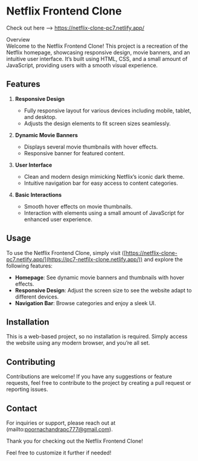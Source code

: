 # Netflix Frontend Clone  
Check out here --> [https://netflix-clone-pc7.netlify.app/ ](https://pc7-netfilx-clone.netlify.app/) 

Overview  
Welcome to the Netflix Frontend Clone! This project is a recreation of the Netflix homepage, showcasing responsive design, movie banners, and an intuitive user interface. It’s built using HTML, CSS, and a small amount of JavaScript, providing users with a smooth visual experience.

## Features  
1. **Responsive Design**  
   - Fully responsive layout for various devices including mobile, tablet, and desktop.  
   - Adjusts the design elements to fit screen sizes seamlessly.  

2. **Dynamic Movie Banners**  
   - Displays several movie thumbnails with hover effects.  
   - Responsive banner for featured content.  

3. **User Interface**  
   - Clean and modern design mimicking Netflix’s iconic dark theme.  
   - Intuitive navigation bar for easy access to content categories.

4. **Basic Interactions**  
   - Smooth hover effects on movie thumbnails.  
   - Interaction with elements using a small amount of JavaScript for enhanced user experience.  

## Usage  
To use the Netflix Frontend Clone, simply visit ([https://netflix-clone-pc7.netlify.app/](https://pc7-netfilx-clone.netlify.app/)) and explore the following features:

- **Homepage**: See dynamic movie banners and thumbnails with hover effects.  
- **Responsive Design**: Adjust the screen size to see the website adapt to different devices.  
- **Navigation Bar**: Browse categories and enjoy a sleek UI.

## Installation  
This is a web-based project, so no installation is required. Simply access the website using any modern browser, and you’re all set.

## Contributing  
Contributions are welcome! If you have any suggestions or feature requests, feel free to contribute to the project by creating a pull request or reporting issues.

## Contact  
For inquiries or support, please reach out at (mailto:poornachandrapc777@gmail.com).

Thank you for checking out the Netflix Frontend Clone!

Feel free to customize it further if needed!
